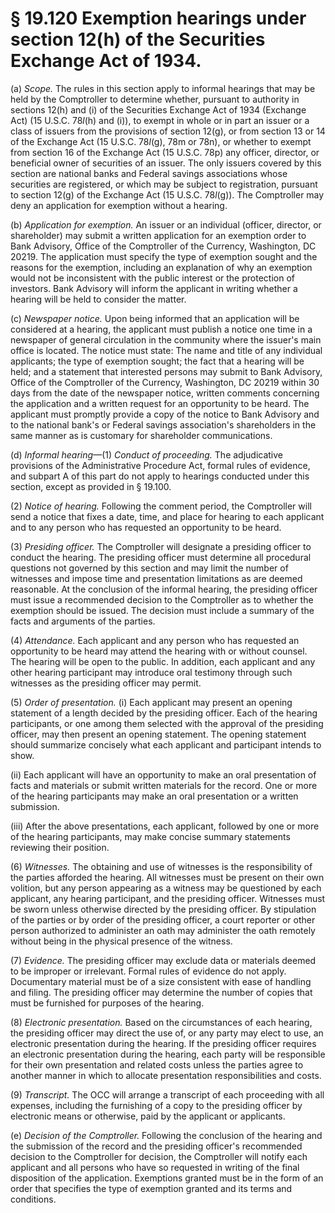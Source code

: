 # § 19.120   Exemption hearings under section 12(h) of the Securities Exchange Act of 1934.

(a) *Scope.* The rules in this section apply to informal hearings that may be held by the Comptroller to determine whether, pursuant to authority in sections 12(h) and (i) of the Securities Exchange Act of 1934 (Exchange Act) (15 U.S.C. 78*l*(h) and (i)), to exempt in whole or in part an issuer or a class of issuers from the provisions of section 12(g), or from section 13 or 14 of the Exchange Act (15 U.S.C. 78*l*(g), 78m or 78n), or whether to exempt from section 16 of the Exchange Act (15 U.S.C. 78p) any officer, director, or beneficial owner of securities of an issuer. The only issuers covered by this section are national banks and Federal savings associations whose securities are registered, or which may be subject to registration, pursuant to section 12(g) of the Exchange Act (15 U.S.C. 78*l*(g)). The Comptroller may deny an application for exemption without a hearing.


(b) *Application for exemption.* An issuer or an individual (officer, director, or shareholder) may submit a written application for an exemption order to Bank Advisory, Office of the Comptroller of the Currency, Washington, DC 20219. The application must specify the type of exemption sought and the reasons for the exemption, including an explanation of why an exemption would not be inconsistent with the public interest or the protection of investors. Bank Advisory will inform the applicant in writing whether a hearing will be held to consider the matter.


(c) *Newspaper notice.* Upon being informed that an application will be considered at a hearing, the applicant must publish a notice one time in a newspaper of general circulation in the community where the issuer's main office is located. The notice must state: The name and title of any individual applicants; the type of exemption sought; the fact that a hearing will be held; and a statement that interested persons may submit to Bank Advisory, Office of the Comptroller of the Currency, Washington, DC 20219 within 30 days from the date of the newspaper notice, written comments concerning the application and a written request for an opportunity to be heard. The applicant must promptly provide a copy of the notice to Bank Advisory and to the national bank's or Federal savings association's shareholders in the same manner as is customary for shareholder communications.


(d) *Informal hearing*—(1) *Conduct of proceeding.* The adjudicative provisions of the Administrative Procedure Act, formal rules of evidence, and subpart A of this part do not apply to hearings conducted under this section, except as provided in § 19.100.


(2) *Notice of hearing.* Following the comment period, the Comptroller will send a notice that fixes a date, time, and place for hearing to each applicant and to any person who has requested an opportunity to be heard.


(3) *Presiding officer.* The Comptroller will designate a presiding officer to conduct the hearing. The presiding officer must determine all procedural questions not governed by this section and may limit the number of witnesses and impose time and presentation limitations as are deemed reasonable. At the conclusion of the informal hearing, the presiding officer must issue a recommended decision to the Comptroller as to whether the exemption should be issued. The decision must include a summary of the facts and arguments of the parties.


(4) *Attendance.* Each applicant and any person who has requested an opportunity to be heard may attend the hearing with or without counsel. The hearing will be open to the public. In addition, each applicant and any other hearing participant may introduce oral testimony through such witnesses as the presiding officer may permit.


(5) *Order of presentation.* (i) Each applicant may present an opening statement of a length decided by the presiding officer. Each of the hearing participants, or one among them selected with the approval of the presiding officer, may then present an opening statement. The opening statement should summarize concisely what each applicant and participant intends to show.


(ii) Each applicant will have an opportunity to make an oral presentation of facts and materials or submit written materials for the record. One or more of the hearing participants may make an oral presentation or a written submission.


(iii) After the above presentations, each applicant, followed by one or more of the hearing participants, may make concise summary statements reviewing their position.


(6) *Witnesses.* The obtaining and use of witnesses is the responsibility of the parties afforded the hearing. All witnesses must be present on their own volition, but any person appearing as a witness may be questioned by each applicant, any hearing participant, and the presiding officer. Witnesses must be sworn unless otherwise directed by the presiding officer. By stipulation of the parties or by order of the presiding officer, a court reporter or other person authorized to administer an oath may administer the oath remotely without being in the physical presence of the witness.


(7) *Evidence.* The presiding officer may exclude data or materials deemed to be improper or irrelevant. Formal rules of evidence do not apply. Documentary material must be of a size consistent with ease of handling and filing. The presiding officer may determine the number of copies that must be furnished for purposes of the hearing.


(8) *Electronic presentation.* Based on the circumstances of each hearing, the presiding officer may direct the use of, or any party may elect to use, an electronic presentation during the hearing. If the presiding officer requires an electronic presentation during the hearing, each party will be responsible for their own presentation and related costs unless the parties agree to another manner in which to allocate presentation responsibilities and costs.


(9) *Transcript.* The OCC will arrange a transcript of each proceeding with all expenses, including the furnishing of a copy to the presiding officer by electronic means or otherwise, paid by the applicant or applicants.


(e) *Decision of the Comptroller.* Following the conclusion of the hearing and the submission of the record and the presiding officer's recommended decision to the Comptroller for decision, the Comptroller will notify each applicant and all persons who have so requested in writing of the final disposition of the application. Exemptions granted must be in the form of an order that specifies the type of exemption granted and its terms and conditions.






